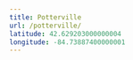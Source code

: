 ```yaml
---
title: Potterville
url: /potterville/
latitude: 42.629203000000004
longitude: -84.73887400000001
---
```

